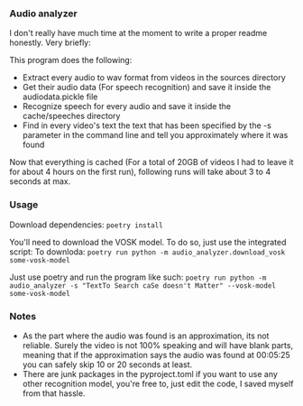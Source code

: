 
### Audio analyzer

I don't really have much time at the moment to write a proper readme honestly. Very briefly:

This program does the following:
- Extract every audio to wav format from videos in the sources directory
- Get their audio data (For speech recognition) and save it inside the audiodata.pickle file
- Recognize speech for every audio and save it inside the cache/speeches directory
- Find in every video's text the text that has been specified by the -s parameter in the command line and tell you approximately where it was found

Now that everything is cached (For a total of 20GB of videos I had to leave it for about 4 hours on the first run), following runs will take about 3 to 4 seconds at max.

### Usage

Download dependencies: `poetry install`

You'll need to download the VOSK model. To do so, just use the integrated script:
To downloda: `poetry run python -m audio_analyzer.download_vosk some-vosk-model`

Just use poetry and run the program like such: `poetry run python -m audio_analyzer -s "TextTo Search caSe doesn't Matter" --vosk-model some-vosk-model`

### Notes
- As the part where the audio was found is an approximation, its not reliable. Surely the video is not 100% speaking and will have blank parts, meaning that if the approximation says the audio was found at 00:05:25 you can safely skip 10 or 20 seconds at least.
- There are junk packages in the pyproject.toml if you want to use any other recognition model, you're free to, just edit the code, I saved myself from that hassle.